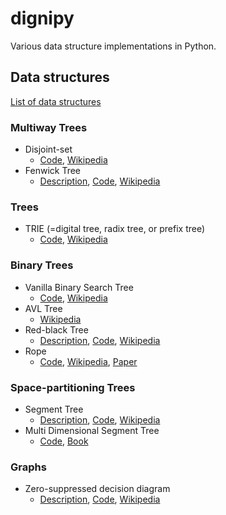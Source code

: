 # dignipy
Various data structure implementations in Python.

## Data structures
[List of data structures](https://en.wikipedia.org/wiki/List_of_data_structures)

### Multiway Trees

- Disjoint-set
  - [Code](./multiwayTree/disjointSet.py), [Wikipedia](https://en.wikipedia.org/wiki/Disjoint-set_data_structure)
- Fenwick Tree
  - [Description](./descriptions/FenwickTree.md), [Code](./multiwayTree/fenwickTree.py), [Wikipedia](https://en.wikipedia.org/wiki/Fenwick_tree)

### Trees

- TRIE (=digital tree, radix tree, or prefix tree)
  - [Code](Trie/trie.py), [Wikipedia](https://en.wikipedia.org/wiki/Trie)

### Binary Trees

- Vanilla Binary Search Tree
  - [Code](./binaryTree/BST.py), [Wikipedia](https://en.wikipedia.org/wiki/Binary_search_tree)
- AVL Tree
  - [Wikipedia](https://en.wikipedia.org/wiki/AVL_tree)
- Red-black Tree
  - [Description](./descriptions/RedBlackTree.md), [Code](./binaryTree/redBlackTree.py), [Wikipedia](https://en.wikipedia.org/wiki/Red%E2%80%93black_tree)
- Rope
  - [Code](./binaryTree/rope.py), [Wikipedia](https://en.wikipedia.org/wiki/Rope_%28data_structure%29), [Paper](https://www.cs.rit.edu/usr/local/pub/jeh/courses/QUARTERS/FP/Labs/CedarRope/rope-paper.pdf)

### Space-partitioning Trees

- Segment Tree
  - [Description](./descriptions/segmentTree.md), [Code](./spacePartitioningTree/segmentTree.py), [Wikipedia](https://en.wikipedia.org/wiki/Segment_tree)
- Multi Dimensional Segment Tree
  - [Code](./spacePartitioningTree/nDimSegmentTree.py), [Book](https://books.google.co.kr/books?id=b1INPTC3w_QC&pg=PA17&lpg=PA17&dq=multi-level+segment+tree+implementation&source=bl&ots=dCilji4VfN&sig=wF6bBKAD5kRSDVrgADbhd_JtslU&hl=en&sa=X&ei=EVBeUbn2LYO70gHwoYDwBQ&redir_esc=y#v=onepage&q&f=false)

### Graphs

- Zero-suppressed decision diagram
  -  [Description](./descriptions/ZDD.md), [Code](./graph/ZDD.py), [Wikipedia](https://en.wikipedia.org/wiki/Zero-suppressed_decision_diagram)
